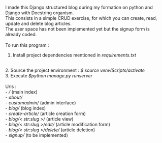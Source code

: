 I made this Django structured blog during my formation on python and Django with Docstring organism. 
</br>
This consists in a simple CRUD exercise, for which you can create, read, update and delete blog articles. 
</br>
The user space has not been implemented yet but the signup form is already coded.
</br>
</br>
To run this program :
</br>
1. Install project dependencies mentioned in <i>requirements.txt</i>
</br>
2. Source the project environment : <i>$ source venv/Scripts/activate</i>
</br>
3. Execute <i>$python manage.py runserver</i>
</br>
</br>
Urls :
</br>
- <i>/</i> (main index)
</br>
- <i>about/</i> 
</br>
- <i>customadmin/</i> (admin interface)
</br>
- <i>blog/</i> (blog index)
</br>
- <i>create-article/</i> (article creation form)
</br>
- <i>blog/< str:slug >/</i> (article view)
</br>
- <i>blog/< str:slug >/edit/</i> (article modification form)
</br>
- <i>blog/< str:slug >/delete/</i> (article deletion)
</br>
- <i>signup/</i> (to be implemented)



